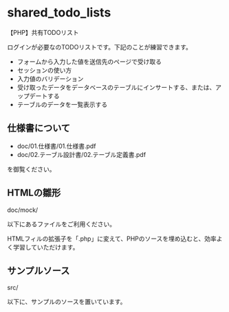 # shared_todo_lists
【PHP】共有TODOリスト

ログインが必要なのTODOリストです。下記のことが練習できます。
- フォームから入力した値を送信先のページで受け取る
- セッションの使い方
- 入力値のバリデーション
- 受け取ったデータをデータベースのテーブルにインサートする、または、アップデートする
- テーブルのデータを一覧表示する

## 仕様書について
- doc/01.仕様書/01.仕様書.pdf
- doc/02.テーブル設計書/02.テーブル定義書.pdf

を御覧ください。

## HTMLの雛形

doc/mock/

以下にあるファイルをご利用ください。

HTMLフィルの拡張子を「.php」に変えて、PHPのソースを埋め込むと、効率よく学習していただけます。

## サンプルソース

src/

以下に、サンプルのソースを置いています。
